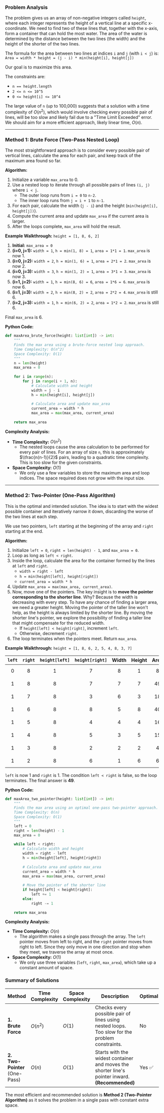 ### Problem Analysis

The problem gives us an array of non-negative integers called `height`, where each integer represents the height of a vertical line at a specific x-coordinate. We need to find two of these lines that, together with the x-axis, form a container that can hold the most water. The area of the water is determined by the distance between the two lines (the width) and the height of the shorter of the two lines.

The formula for the area between two lines at indices `i` and `j` (with `i < j`) is:
`Area = width * height = (j - i) * min(height[i], height[j])`

Our goal is to maximize this area.

The constraints are:

  * `n == height.length`
  * `2 <= n <= 10^5`
  * `0 <= height[i] <= 10^4`

The large value of `n` (up to 100,000) suggests that a solution with a time complexity of $O(n^2)$, which would involve checking every possible pair of lines, will be too slow and likely fail due to a "Time Limit Exceeded" error. We should aim for a more efficient approach, likely linear time, $O(n)$.

-----

### Method 1: Brute Force (Two-Pass Nested Loop)

The most straightforward approach is to consider every possible pair of vertical lines, calculate the area for each pair, and keep track of the maximum area found so far.

**Algorithm:**

1.  Initialize a variable `max_area` to 0.
2.  Use a nested loop to iterate through all possible pairs of lines `(i, j)` where `i < j`.
      * The outer loop runs from `i = 0` to `n-2`.
      * The inner loop runs from `j = i + 1` to `n-1`.
3.  For each pair, calculate the width (`j - i`) and the height (`min(height[i], height[j])`).
4.  Compute the current area and update `max_area` if the current area is larger.
5.  After the loops complete, `max_area` will hold the result.

**Example Walkthrough:**
`height = [1, 8, 6, 2]`

1.  **Initial:** `max_area = 0`
2.  **(i=0, j=1):** `width = 1`, `h = min(1, 8) = 1`, `area = 1*1 = 1`. `max_area` is now 1.
3.  **(i=0, j=2):** `width = 2`, `h = min(1, 6) = 1`, `area = 2*1 = 2`. `max_area` is now 2.
4.  **(i=0, j=3):** `width = 3`, `h = min(1, 2) = 1`, `area = 3*1 = 3`. `max_area` is now 3.
5.  **(i=1, j=2):** `width = 1`, `h = min(8, 6) = 6`, `area = 1*6 = 6`. `max_area` is now 6.
6.  **(i=1, j=3):** `width = 2`, `h = min(8, 2) = 2`, `area = 2*2 = 4`. `max_area` is still 6.
7.  **(i=2, j=3):** `width = 1`, `h = min(6, 2) = 2`, `area = 1*2 = 2`. `max_area` is still 6.

Final `max_area` is 6.

**Python Code:**

```python
def maxArea_brute_force(height: list[int]) -> int:
    """
    Finds the max area using a brute-force nested loop approach.
    Time Complexity: O(n^2)
    Space Complexity: O(1)
    """
    n = len(height)
    max_area = 0
    
    for i in range(n):
        for j in range(i + 1, n):
            # Calculate width and height
            width = j - i
            h = min(height[i], height[j])
            
            # Calculate area and update max_area
            current_area = width * h
            max_area = max(max_area, current_area)
            
    return max_area
```

**Complexity Analysis:**

  * **Time Complexity:** $O(n^2)$
      * The nested loops cause the area calculation to be performed for every pair of lines. For an array of size `n`, this is approximately $\\frac{n(n-1)}{2}$ pairs, leading to a quadratic time complexity. This is too slow for the given constraints.
  * **Space Complexity:** $O(1)$
      * We only use a few variables to store the maximum area and loop indices. The space required does not grow with the input size.

-----

### Method 2: Two-Pointer (One-Pass Algorithm)

This is the optimal and intended solution. The idea is to start with the widest possible container and iteratively narrow it down, discarding the worse of the two lines at each step.

We use two pointers, `left` starting at the beginning of the array and `right` starting at the end.

**Algorithm:**

1.  Initialize `left = 0`, `right = len(height) - 1`, and `max_area = 0`.
2.  Loop as long as `left < right`.
3.  Inside the loop, calculate the area for the container formed by the lines at `left` and `right`.
      * `width = right - left`
      * `h = min(height[left], height[right])`
      * `current_area = width * h`
4.  Update `max_area = max(max_area, current_area)`.
5.  Now, move one of the pointers. The key insight is to **move the pointer corresponding to the shorter line**. Why? Because the width is decreasing with every step. To have any chance of finding a larger area, we need a greater height. Moving the pointer of the taller line won't help, as the height is always limited by the shorter line. By moving the shorter line's pointer, we explore the possibility of finding a taller line that might compensate for the reduced width.
      * If `height[left] < height[right]`, increment `left`.
      * Otherwise, decrement `right`.
6.  The loop terminates when the pointers meet. Return `max_area`.

**Example Walkthrough:**
`height = [1, 8, 6, 2, 5, 4, 8, 3, 7]`

| `left` | `right` | `height[left]` | `height[right]` | Width | Height | Area | `max_area` | Action to take |
|:------:|:-------:|:--------------:|:---------------:|:-----:|:------:|:----:|:----------:|:---------------|
| 0      | 8       | 1              | 7               | 8     | 1      | 8    | 8          | `height[0]<height[8]`, `left++` |
| 1      | 8       | 8              | 7               | 7     | 7      | 49   | **49** | `height[1]>height[8]`, `right--` |
| 1      | 7       | 8              | 3               | 6     | 3      | 18   | 49         | `height[1]>height[7]`, `right--` |
| 1      | 6       | 8              | 8               | 5     | 8      | 40   | 49         | `height[1]<=height[6]`, `right--` |
| 1      | 5       | 8              | 4               | 4     | 4      | 16   | 49         | `height[1]>height[5]`, `right--` |
| 1      | 4       | 8              | 5               | 3     | 5      | 15   | 49         | `height[1]>height[4]`, `right--` |
| 1      | 3       | 8              | 2               | 2     | 2      | 4    | 49         | `height[1]>height[3]`, `right--` |
| 1      | 2       | 8              | 6               | 1     | 6      | 6    | 49         | `height[1]>height[2]`, `right--` |

`left` is now 1 and `right` is 1. The condition `left < right` is false, so the loop terminates. The final answer is **49**.

**Python Code:**

```python
def maxArea_two_pointer(height: list[int]) -> int:
    """
    Finds the max area using an optimal one-pass two-pointer approach.
    Time Complexity: O(n)
    Space Complexity: O(1)
    """
    left = 0
    right = len(height) - 1
    max_area = 0
    
    while left < right:
        # Calculate width and height
        width = right - left
        h = min(height[left], height[right])
        
        # Calculate area and update max_area
        current_area = width * h
        max_area = max(max_area, current_area)
        
        # Move the pointer of the shorter line
        if height[left] < height[right]:
            left += 1
        else:
            right -= 1
            
    return max_area
```

**Complexity Analysis:**

  * **Time Complexity:** $O(n)$
      * The algorithm makes a single pass through the array. The `left` pointer moves from left to right, and the `right` pointer moves from right to left. Since they only move in one direction and stop when they meet, we traverse the array at most once.
  * **Space Complexity:** $O(1)$
      * We only use three variables (`left`, `right`, `max_area`), which take up a constant amount of space.

### Summary of Solutions

| Method                           | Time Complexity | Space Complexity | Description                                                                                   | Optimal |
|----------------------------------|-----------------|------------------|-----------------------------------------------------------------------------------------------|---------|
| **1. Brute Force** | $O(n^2)$        | $O(1)$           | Checks every possible pair of lines using nested loops. Too slow for the problem constraints. | No      |
| **2. Two-Pointer** (One-Pass)    | $O(n)$          | $O(1)$           | Starts with the widest container and moves the shorter line's pointer inward. **(Recommended)** | Yes ✅   |

The most efficient and recommended solution is **Method 2 (Two-Pointer Algorithm)** as it solves the problem in a single pass with constant extra space.